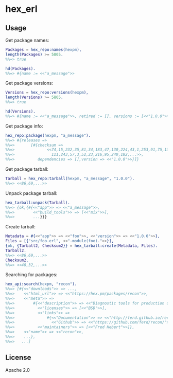 # hex_erl

## Usage

Get package names:

```erlang
Packages = hex_repo:names(hexpm),
length(Packages) >= 5805.
%%=> true

hd(Packages).
%%=> #{name := <<"a_message">>
```

Get package versions:

```erlang
Versions = hex_repo:versions(hexpm),
length(Versions) >= 5805.
%%=> true

hd(Versions).
%%=> #{name := <<"a_message">>, retired := [], versions := [<<"1.0.0">>]}
```

Get package info:

```erlang
hex_repo:package(hexpm, "a_message").
%%=> #{releases =>
%%=>       [#{checksum =>
%%=>              <<74,15,232,35,81,34,183,47,130,224,43,1,253,91,75,134,
%%=>                111,243,57,3,52,23,216,95,240,182,...>>,
%%=>          dependencies => [],version => <<"1.0.0">>}]}
```

Get package tarball:

```erlang
Tarball = hex_repo:tarball(hexpm, "a_message", "1.0.0").
%%=> <<86,69,...>>
```

Unpack package tarball:

```erlang
hex_tarball:unpack(Tarball).
%%=> {ok,{#{<<"app">> => <<"a_message">>,
%%=>        <<"build_tools">> => [<<"mix">>],
%%=>        ...}}}
```

Create tarball:

```erlang
Metadata = #{<<"app">> => <<"foo">>, <<"version">> => <<"1.0.0">>},
Files = [{"src/foo.erl", <<"-module(foo).">>}],
{ok, {Tarball2, Checksum2}} = hex_tarball:create(Metadata, Files).
Tarball2.
%%=> <<86,69,...>>
Checksum2.
%%=> <<40,32,...>>
```

Searching for packages:

```erlang
hex_api:search(hexpm, "recon").
%%=> [#{<<"downloads">> => ...,
%%=>    <<"html_url">> => <<"https://hex.pm/packages/recon">>,
%%=>    <<"meta">> =>
%%=>        #{<<"description">> => <<"Diagnostic tools for production use">>,
%%=>          <<"licenses">> => [<<"BSD">>],
%%=>          <<"links">> =>
%%=>              #{<<"Documentation">> => <<"http://ferd.github.io/recon/">>,
%%=>                <<"Github">> => <<"https://github.com/ferd/recon/">>},
%%=>          <<"maintainers">> => [<<"Fred Hebert">>]},
%%=>    <<"name">> => <<"recon">>,
%%=>    ...},
%%=>   ...]
```

## License

Apache 2.0
